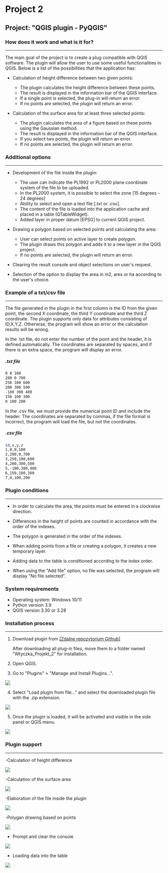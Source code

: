 # Project 2
## Project: "QGIS plugin - PyQGIS"
### How does it work and what is it for?
--------------------
The main goal of the project is to create a plug compatible with QGIS software. The plugin will allow the user to use some useful functionalities in QGIS. Below is a list of the possibilities that the application has:

- Calculation of height difference between two given points:
	- The plugin calculates the height difference between these points.
	- The result is displayed in the information bar of the QGIS interface.
	- If a single point is selected, the plug-in will return an error.
	- If no points are selected, the plugin will return an error.

- Calculation of the surface area for at least three selected points:
	- The plugin calculates the area of a figure based on these points using the Gaussian method.
	- The result is displayed in the information bar of the QGIS interface.
	- If you select two points, the plugin will return an error.
	- If no points are selected, the plugin will return an error.


### Additional options
--------------------
- Development of the file inside the plugin:
	- The user can indicate the PL1992 or PL2000 plane coordinate system of the file to be uploaded.
	- In the PL2000 system, it is possible to select the zone [15 degrees - 24 degrees]
	- Ability to select and open a text file [.txt or .csv].
	- The content of the file is loaded into the application cache and placed in a table (QTableWidget).
	- Added layer in proper datum [EPSG] to current QGIS project.

- Drawing a polygon based on selected points and calculating the area:
	- User can select points on active layer to create polygon.
	- The plugin draws this polygon and adds it to a new layer in the QGIS project.
	- If no points are selected, the plugin will return an error.


- Clearing the result console and object selections on user's request.

- Selection of the option to display the area in m2, ares or ha according to the user's choice.

### Example of a txt/csv file
--------------------

The file generated in the plugin in the first column is the ID from the given point, the second X coordinate, the third Y coordinate and the third Z coordinate.
The plugin supports only data for attributes consisting of ID,X,Y,Z. Otherwise, the program will show an error or the calculation results will be wrong.

In the .txt file, do not enter the number of the point and the header, it is defined automatically. The coordinates are separated by spaces, and if there is an extra space, the program will display an error.

##### .txt file
```bash
0 0 100
200 0 700
250 100 600
200 300 500
-100 300 400
150 100 300
0 100 200
```

In the .csv file, we must provide the numerical point ID and include the header. The coordinates are separated by commas, if the file format is incorrect, the program will load the file, but not the coordinates.

##### .csv file
```bash
id,x,y,z
1,0,0,100
2,200,0,700
3,250,100,600
4,200,300,500
5,-100,300,400
6,150,100,300
7,0,100,200
```

### Plugin conditions
--------------------

- In order to calculate the area, the points must be entered in a clockwise direction.

- Differences in the height of points are counted in accordance with the order of the indexes.

- The polygon is generated in the order of the indexes.

- When adding points from a file or creating a polygon, it creates a new temporary layer.

- Adding data to the table is conditioned according to the index order.

- When using the "Add file" option, no file was selected, the program will display "No file selected".

### System requirements

- Operating system: Windows 10/11
- Python version 3.9
- QGIS version 3.30 or 3.28

### Installation process
--------------------

1. Download plugin from [[Zdalne repozytorium Github]](https://github.com/Grabarzd/Projekt_2.0/tree/main)

	After downloading all plug-in files, move them to a folder named "Wtyczka_Projekt_2" for installation.

2. Open QGIS.

3. Go to "Plugins" > "Manage and Install Plugins...".

<img src="https://i.imgur.com/jKS1MVq.png">

4. Select "Load plugin from file..." and select the downloaded plugin file with the .zip extension.

<img src="https://i.imgur.com/l8hqrLX.png">

5. Once the plugin is loaded, it will be activated and visible in the side panel or QGIS menu.

<img src="https://i.imgur.com/7WA4vAC.png">


### Plugin support
--------------------

-Calculation of height difference

<img src="https://j.gifs.com/jYwQv4.gif">

-Calculation of the surface area

<img src="https://j.gifs.com/pZDwRy.gif">

-Elaboration of the file inside the plugin

<img src="https://j.gifs.com/nRAQG5.gif">

-Polygan drawing based on points

<img src="https://j.gifs.com/qQERA7.gif">

- Prompt and clear the console

<img src="https://j.gifs.com/vQMqm8.gif">

- Loading data into the table

<img src="https://j.gifs.com/w0N9nr.gif">
